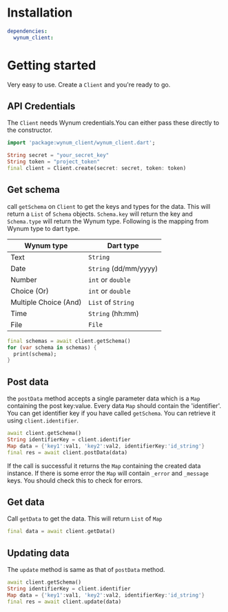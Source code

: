 # Installation
```yaml
dependencies:
  wynum_client:
```

# Getting started
Very easy to use. Create a ```Client``` and you're ready to go.
## API Credentials
The ```Client``` needs Wynum credentials.You can either pass these directly to the constructor.
```dart
import 'package:wynum_client/wynum_client.dart';

String secret = "your_secret_key"
String token = "project_token"
final client = Client.create(secret: secret, token: token)
```

## Get schema
call ```getSchema``` on ```Client``` to get the keys and types for the data. This will return a ```List``` of ```Schema``` objects.  ```Schema.key``` will return the key and ```Schema.type``` will return the Wynum type. Following is the mapping from Wynum type to dart type.

| Wynum type            | Dart type              |
| --------------------- | ------------------------ |
| Text                  | ```String```                |
| Date                  | ```String``` (dd/mm/yyyy)   |
| Number                | ```int``` or ```double``` |
| Choice (Or)           | ```int``` or ```double``` |
| Multiple Choice (And) | ```List``` of ```String```  |
| Time                  | ```String``` (hh:mm)        |
| File                  | ```File```               |

```dart
final schemas = await client.getSchema()
for (var schema in schemas) {
  print(schema);
}
```

## Post data
the ```postData``` method accepts a single parameter data which is a ```Map``` containing the post key:value. Every data ```Map``` should contain the 'identifier'. You can get identifier key if you have called ```getSchema```. You can retrieve it using ```client.identifier```.

```dart
await client.getSchema()
String identifierKey = client.identifier
Map data = {'key1':val1, 'key2':val2, identifierKey:'id_string'}
final res = await client.postData(data)
```
If the call is successful it returns the ```Map``` containing the created data instance. If there is some error the ```Map``` will contain ```_error``` and ```_message``` keys.  You should check this to check for errors.

## Get data
Call ```getData``` to get the data. This will return ```List``` of ```Map```
```dart
final data = await client.getData()
```

## Updating data
The ```update``` method is same as that of ```postData``` method.
```dart
await client.getSchema()
String identifierKey = client.identifier
Map data = {'key1':val1, 'key2':val2, identifierKey:'id_string'}
final res = await client.update(data)
```